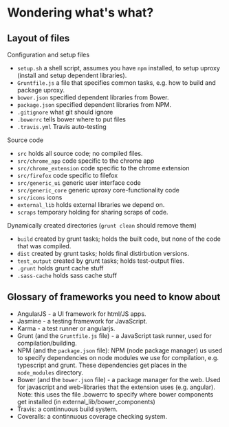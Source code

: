 # Wondering what's what?

## Layout of files

Configuration and setup files
 * `setup.sh` a shell script, assumes you have `npm` installed, to setup uproxy (install and setup dependent libraries).
 * `Gruntfile.js` a file that specifies common tasks, e.g. how to build and package uproxy.
 * `bower.json` specified dependent libraries from Bower.
 * `package.json` specified dependent libraries from NPM.
 * `.gitignore` what git should ignore
 * `.bowerrc` tells bower where to put files
 * `.travis.yml` Travis auto-testing

Source code
 * `src` holds all source code; no compiled files.
 * `src/chrome_app` code specific to the chrome app
 * `src/chrome_extension` code specific to the chrome extension
 * `src/firefox` code specific to filefox
 * `src/generic_ui` generic user interface code
 * `src/generic_core` generic uproxy core-functionality code
 * `src/icons` icons
 * `external_lib` holds external libraries we depend on.
 * `scraps` temporary holding for sharing scraps of code.

Dynamically created directories (`grunt clean` should remove them)
 * `build` created by grunt tasks; holds the built code, but none of the code that was compiled.
 * `dist` created by grunt tasks; holds final distirbution versions.
 * `test_output` created by grunt tasks; holds test-output files.
 * `.grunt` holds grunt cache stuff
 * `.sass-cache` holds sass cache stuff

## Glossary of frameworks you need to know about

 * AngularJS - a UI framework for html/JS apps.
 * Jasmine - a testing framework for JavaScript.
 * Karma - a test runner or angularjs.
 * Grunt (and the `Gruntfile.js` file) - a JavaScript task runner, used for compilation/building.
 * NPM (and the `package.json` file): NPM (node package manager) us used to specify dependencies on node modules we use for compilation, e.g. typescript and grunt. These dependencies get places in the `node_modules` directory.
 * Bower (and the `bower.json` file) - a package manager for the web. Used for javascript and web-libraries that the extension uses (e.g. angular). Note: this uses the file .bowerrc to specify where bower components get installed (in external_lib/bower_components)
 * Travis: a continnuous build system.
 * Coveralls: a continnuous coverage checking system.
